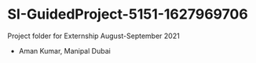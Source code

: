 # SI-GuidedProject-5151-1627969706
Project folder for Externship August-September 2021
- Aman Kumar, Manipal Dubai
